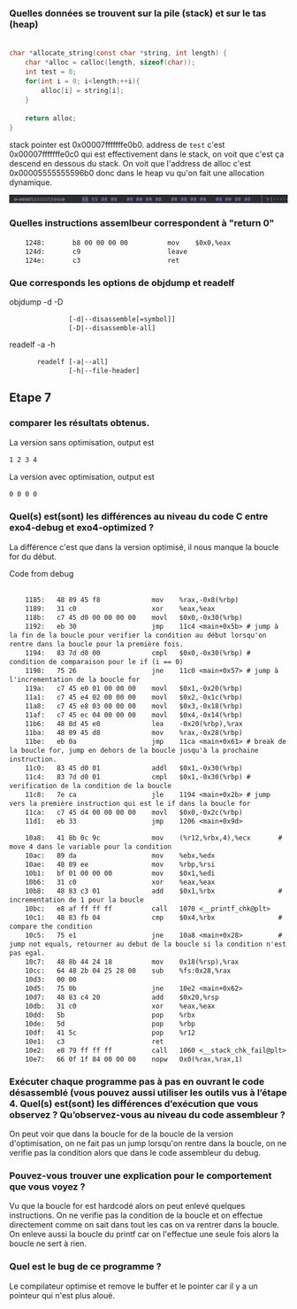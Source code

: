 ### Quelles données se trouvent sur la pile (stack) et sur le tas (heap)
```c

char *allocate_string(const char *string, int length) {
    char *alloc = calloc(length, sizeof(char));
    int test = 0;
    for(int i = 0; i<length;++i){
    	alloc[i] = string[i];
    }

    return alloc;
}

```
stack pointer est 0x00007fffffffe0b0.
address de `test` c'est 0x00007fffffffe0c0 qui est effectivement dans le stack, on voit que c'est ça descend en dessous du stack.
On voit que l'address de alloc c'est 0x00005555555596b0 donc dans le heap vu qu'on fait une allocation dynamique.

![alt text](image.png)

### Quelles instructions assemlbeur correspondent à "return 0"

```assembly
    1248:       b8 00 00 00 00          mov    $0x0,%eax
    124d:       c9                      leave  
    124e:       c3                      ret  
```

### Que corresponds les options de objdump et readelf

objdump -d -D 
```
               [-d|--disassemble[=symbol]]
               [-D|--disassemble-all]
```
readelf -a -h

```
       readelf [-a|--all]
               [-h|--file-header]
```


## Etape 7

### comparer les résultats obtenus.

La version sans optimisation, output est 
```bash
1 2 3 4
```
La version avec optimisation, output est
```bash
0 0 0 0
```
### Quel(s) est(sont) les différences au niveau du code C entre exo4-debug et exo4-optimized ? 

La différence c'est que dans la version optimisé, il nous manque la boucle for du début.

Code from debug

```assembly

    1185:	48 89 45 f8          	mov    %rax,-0x8(%rbp)
    1189:	31 c0                	xor    %eax,%eax
    118b:	c7 45 d0 00 00 00 00 	movl   $0x0,-0x30(%rbp)
    1192:	eb 30                	jmp    11c4 <main+0x5b> # jump à la fin de la boucle pour verifier la condition au début lorsqu'on rentre dans la boucle pour la première fois.
    1194:	83 7d d0 00          	cmpl   $0x0,-0x30(%rbp) # condition de comparaison pour le if (i == 0)
    1198:	75 26                	jne    11c0 <main+0x57> # jump à l'incrementation de la boucle for
    119a:	c7 45 e0 01 00 00 00 	movl   $0x1,-0x20(%rbp)
    11a1:	c7 45 e4 02 00 00 00 	movl   $0x2,-0x1c(%rbp)
    11a8:	c7 45 e8 03 00 00 00 	movl   $0x3,-0x18(%rbp)
    11af:	c7 45 ec 04 00 00 00 	movl   $0x4,-0x14(%rbp)
    11b6:	48 8d 45 e0          	lea    -0x20(%rbp),%rax
    11ba:	48 89 45 d8          	mov    %rax,-0x28(%rbp)
    11be:	eb 0a                	jmp    11ca <main+0x61> # break de la boucle for, jump en dehors de la boucle jusqu'à la prochaine instruction.
    11c0:	83 45 d0 01          	addl   $0x1,-0x30(%rbp)
    11c4:	83 7d d0 01          	cmpl   $0x1,-0x30(%rbp) # verification de la condition de la boucle
    11c8:	7e ca                	jle    1194 <main+0x2b> # jump vers la première instruction qui est le if dans la boucle for
    11ca:	c7 45 d4 00 00 00 00 	movl   $0x0,-0x2c(%rbp)
    11d1:	eb 33                	jmp    1206 <main+0x9d>
```

```assembly
    10a8:	41 8b 0c 9c          	mov    (%r12,%rbx,4),%ecx       # move 4 dans le variable pour la condition
    10ac:	89 da                	mov    %ebx,%edx
    10ae:	48 89 ee             	mov    %rbp,%rsi
    10b1:	bf 01 00 00 00       	mov    $0x1,%edi
    10b6:	31 c0                	xor    %eax,%eax
    10b8:	48 83 c3 01          	add    $0x1,%rbx                # incrementation de 1 pour la boucle
    10bc:	e8 af ff ff ff       	call   1070 <__printf_chk@plt>  
    10c1:	48 83 fb 04          	cmp    $0x4,%rbx                # compare the condition
    10c5:	75 e1                	jne    10a8 <main+0x28>         # jump not equals, retourner au debut de la boucle si la condition n'est pas egal.
    10c7:	48 8b 44 24 18       	mov    0x18(%rsp),%rax
    10cc:	64 48 2b 04 25 28 00 	sub    %fs:0x28,%rax
    10d3:	00 00 
    10d5:	75 0b                	jne    10e2 <main+0x62>
    10d7:	48 83 c4 20          	add    $0x20,%rsp
    10db:	31 c0                	xor    %eax,%eax
    10dd:	5b                   	pop    %rbx
    10de:	5d                   	pop    %rbp
    10df:	41 5c                	pop    %r12
    10e1:	c3                   	ret    
    10e2:	e8 79 ff ff ff       	call   1060 <__stack_chk_fail@plt>
    10e7:	66 0f 1f 84 00 00 00 	nopw   0x0(%rax,%rax,1)
```

### Exécuter chaque programme pas à pas en ouvrant le code désassemblé (vous pouvez aussi utiliser les outils vus à l’étape 4. Quel(s) est(sont) les différences d’exécution que vous observez ? Qu’observez-vous au niveau du code assembleur ? 

On peut voir que dans la boucle for de la boucle de la version d'optimisation, on ne fait pas un jump lorsqu'on rentre dans la boucle, on ne verifie pas la condition alors que dans le code assembleur du debug.

### Pouvez-vous trouver une explication pour le comportement que vous voyez ?  

Vu que la boucle for est hardcodé alors on peut enlevé quelques instructions. On ne verifie pas la condition de la boucle et on effectue directement comme on sait dans tout les cas on va rentrer dans la boucle. On enleve aussi la boucle du printf car on l'effectue une seule fois alors la boucle ne sert à rien.

### Quel est le bug de ce programme ? 

Le compilateur optimise et remove le buffer et le pointer car il y a un pointeur qui n'est plus aloué.

